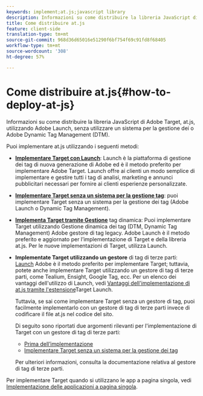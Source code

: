 ```yaml
---
keywords: implement;at.js;javascript library
description: Informazioni su come distribuire la libreria JavaScript di Adobe Target, at.js, utilizzando Adobe Launch, senza utilizzare un sistema per la gestione dei o Adobe Dynamic Tag Management (DTM).
title: Come distribuire at.js
feature: client-side
translation-type: tm+mt
source-git-commit: 968d36d65016e51290f6bf754f69c91fd8f68405
workflow-type: tm+mt
source-wordcount: '308'
ht-degree: 57%

---
```



# Come distribuire at.js{#how-to-deploy-at-js}

Informazioni su come distribuire la libreria JavaScript di Adobe Target, at.js, utilizzando Adobe Launch, senza utilizzare un sistema per la gestione dei o Adobe Dynamic Tag Management (DTM).

Puoi implementare at.js utilizzando i seguenti metodi:

* **[Implementare Target con Launch](/help/c-implementing-target/c-implementing-target-for-client-side-web/how-to-deployatjs/cmp-implementing-target-using-adobe-launch.md)**: Launch è la piattaforma di gestione dei tag di nuova generazione di Adobe ed è il metodo preferito per implementare Adobe Target. Launch offre ai clienti un modo semplice di implementare e gestire tutti i tag di analisi, marketing e annunci pubblicitari necessari per fornire ai clienti esperienze personalizzate.
* **[Implementare Target senza un sistema per la gestione tag](/help/c-implementing-target/c-implementing-target-for-client-side-web/how-to-deployatjs/implementing-target-without-a-tag-manager.md)**: puoi implementare Target senza un sistema per la gestione dei tag (Adobe Launch o Dynamic Tag Management).
* **[Implementa Target tramite Gestione](/help/c-implementing-target/c-implementing-target-for-client-side-web/how-to-deployatjs/implementing-target-using-dynamic-tag-management.md)** tag dinamica: Puoi implementare Target utilizzando  Gestione dinamica dei tag (DTM, Dynamic Tag Management)  Adobe  gestore di tag legacy. Adobe Launch è il metodo preferito e aggiornato per l’implementazione di Target e della libreria at.js. Per le nuove implementazioni di Target, utilizza Launch.
* **Implementate Target utilizzando un gestore** di tag di terze parti: [Launch](/help/c-implementing-target/c-implementing-target-for-client-side-web/how-to-deployatjs/cmp-implementing-target-using-adobe-launch.md) Adobe è il metodo preferito per implementare Target; tuttavia, potete anche implementare Target utilizzando un gestore di tag di terze parti, come Tealium, Ensight, Google Tag, ecc. Per un elenco dei vantaggi dell&#39;utilizzo di Launch, vedi [Vantaggi dell&#39;implementazione di at.js tramite l&#39;estensione](/help/c-implementing-target/c-implementing-target-for-client-side-web/how-to-deployatjs/cmp-implementing-target-using-adobe-launch.md#section_48B3F938B6F8491DAF798E0DB54EF304)Target Launch.

   Tuttavia, se sai come implementare Target senza un gestore di tag, puoi facilmente implementarlo con un gestore di tag di terze parti invece di codificare il file at.js nel codice del sito.

   Di seguito sono riportati due argomenti rilevanti per l&#39;implementazione di Target con un gestore di tag di terze parti:

   * [Prima dell’implementazione](/help/c-implementing-target/c-considerations-before-you-implement-target/considerations-before-you-implement-target.md)
   * [Implementare Target senza un sistema per la gestione dei tag](/help/c-implementing-target/c-implementing-target-for-client-side-web/how-to-deployatjs/implementing-target-without-a-tag-manager.md)

   Per ulteriori informazioni, consulta la documentazione relativa al gestore di tag di terze parti.

Per implementare Target quando si utilizzano le app a pagina singola, vedi [Implementazione delle applicazioni a pagina singola](/help/c-implementing-target/c-implementing-target-for-client-side-web/how-to-deployatjs/target-atjs-single-page-application.md).